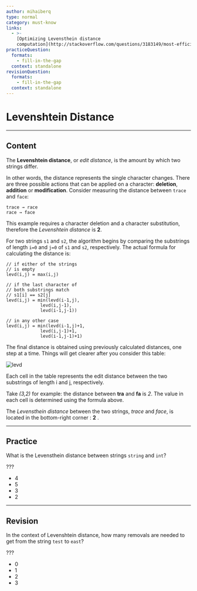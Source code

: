 ```yaml
---
author: mihaiberq
type: normal
category: must-know
links:
  - >-
    [Optimizing Levensthein distance
    computation](http://stackoverflow.com/questions/3183149/most-efficient-way-to-calculate-levenshtein-distance){website}
practiceQuestion:
  formats:
    - fill-in-the-gap
  context: standalone
revisionQuestion:
  formats:
    - fill-in-the-gap
  context: standalone
---
```


# Levenshtein Distance


---

## Content

The **Levenshtein distance**, or *edit distance*, is the amount by which two strings differ.

In other words, the distance represents the single character changes. There are three possible actions that can be applied on a character: **deletion**, **addition** or **modification**. Consider measuring the distance between `trace` and `face`:

```plain-text
trace → race
race → face
```

This example requires a character deletion and a character substitution, therefore the *Levenshtein distance* is **2**.

For two strings `s1` and `s2`, the algorithm begins by comparing the substrings of length `i=0` and `j=0` of `s1` and `s2`, respectively. The actual formula for calculating the distance is:

```plain-text
// if either of the strings
// is empty
levd(i,j) = max(i,j)

// if the last character of
// both substrings match
// s1[i] == s2[j]
levd(i,j) = min(levd(i-1,j),
             levd(i,j-1),
             levd(i-1,j-1))

// in any other case
levd(i,j) = min(levd(i-1,j)+1,
             levd(i,j-1)+1,
             levd(i-1,j-1)+1)
```

The final distance is obtained using previously calculated distances, one step at a time. Things will get clearer after you consider this table:

![levd](https://img.enkipro.com/1441e2543547c9de9fd868220fd7c93e.png)

Each cell in the table represents the edit distance between the two substrings of length i and j, respectively.

Take *(3,2)* for example: the distance between **tra** and **fa** is *2*. The value in each cell is determined using the formula above.

The *Levensthein distance* between the two strings, *trace* and *face*, is located in the bottom-right corner : **2** .


---

## Practice

What is the Levensthein distance between strings `string` and `int`?

???

- 4
- 5
- 3
- 2


---

## Revision

In the context of Levenshtein distance, how many removals are needed to get from the string `test` to `east`?

???

- 0
- 1
- 2
- 3
